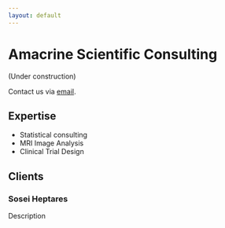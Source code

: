 ```yaml
---
layout: default
---
```


# Amacrine Scientific Consulting

(Under construction)

Contact us via [email](mailto:info@amacrine.nl).


## Expertise

- Statistical consulting
- MRI Image Analysis
- Clinical Trial Design

## Clients

### Sosei Heptares

Description


